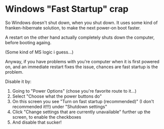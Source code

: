 # Windows "Fast Startup" crap

So Windows doesn't shut down, when you shut down. It uses some kind of franken-hibernate solution, to make the next power-on boot faster.

A restart on the other hand actually completely shuts down the computer, before booting againg.

(Some kind of MS logic i guess...)

Anyway, if you have problems with you're computer when it is first powered on, and an immediate restart fixes the issue, chances are fast startup is the problem.

Disable it by:
1. Going to "Power Options" (chose you're favorite route to it...)
1. Select "Choose what the power buttons do"
1. On this screen you see "Turn on fast startup (recommended)" (I don't recommended it!!!) under "Shutdown settings"
1. Click "Change settings that are currently unavailable" further up the screen, to enable the checkboxes
1. And disable that sucker!
